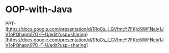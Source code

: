 # OOP-with-Java
PPT-(https://docs.google.com/presentation/d/1RqCs_I_GVfmcY7FKjcNWFNeiy1JV1oPQhapn07O-F-U/edit?usp=sharing)[https://docs.google.com/presentation/d/1RqCs_I_GVfmcY7FKjcNWFNeiy1JV1oPQhapn07O-F-U/edit?usp=sharing]
